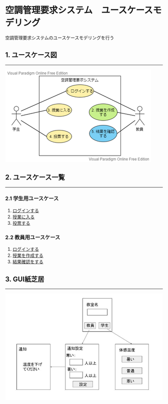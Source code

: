 # 空調管理要求システム　ユースケースモデリング
空調管理要求システムのユースケースモデリングを行う

## 1. ユースケース図
---
![](img/%E3%83%A6%E3%83%BC%E3%82%B9%E3%82%B1%E3%83%BC%E3%82%B9%E5%9B%B3.png)

## 2. ユースケース一覧
---
### 2.1 学生用ユースケース
1. [ログインする]()
2. [授業に入る]()
3. [投票する]()
### 2.2 教員用ユースケース
1. [ログインする]()
2. [授業を作成する]()
3. [結果確認をする]()
## 3. GUI紙芝居

---
![](GUI%E7%B4%99%E8%8A%9D%E5%B1%85.jpg)
